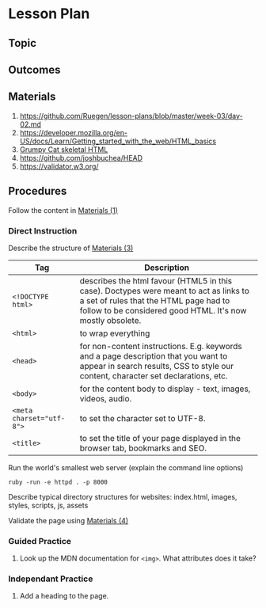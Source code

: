 # Lesson Plan
## Topic
## Outcomes

## Materials
1. https://github.com/Ruegen/lesson-plans/blob/master/week-03/day-02.md
1. https://developer.mozilla.org/en-US/docs/Learn/Getting_started_with_the_web/HTML_basics
1. [Grumpy Cat skeletal HTML](./grumpy-cat.html)
1. https://github.com/joshbuchea/HEAD
1. https://validator.w3.org/
## Procedures
Follow the content in [Materials (1)]( https://github.com/Ruegen/lesson-plans/blob/master/week-03/day-02.md)
### Direct Instruction
Describe the structure of [Materials (3)](./grumpy-cat.html)

Tag|Description
---|-----------
`<!DOCTYPE html>`|describes the html favour (HTML5 in this case). Doctypes were meant to act as links to a set of rules that the HTML page had to follow to be considered good HTML. It's now mostly obsolete.
`<html>`|to wrap everything
`<head>`|for non-content instructions. E.g. keywords and a page description that you want to appear in search results, CSS to style our content, character set declarations, etc.
`<body>`|for the content body to display - text, images, videos, audio.
`<meta charset="utf-8">`|to set the character set to UTF-8.
`<title>`|to set the title of your page displayed in the browser tab, bookmarks and SEO. 

Run the world's smallest web server (explain the command line options)
  ```
  ruby -run -e httpd . -p 8000
  ```
Describe typical directory structures for websites: index.html, images, styles, scripts, js, assets

Validate the page using [Materials (4)](https://validator.w3.org/)

### Guided Practice
1. Look up the MDN documentation for `<img>`. What attributes does it take?

### Independant Practice
1. Add a heading to the page.
